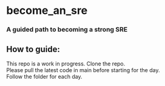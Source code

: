 # become_an_sre
### A guided path to becoming a strong SRE

## How to guide:
This repo is a work in progress. Clone the repo.\
Please pull the latest code in main before starting for the day. \
Follow the folder for each day.
